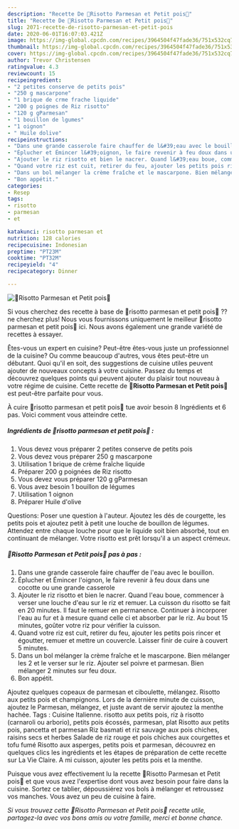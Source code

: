 ```yaml
---
description: "Recette De 🌿Risotto Parmesan et Petit pois🌿"
title: "Recette De 🌿Risotto Parmesan et Petit pois🌿"
slug: 2071-recette-de-risotto-parmesan-et-petit-pois
date: 2020-06-01T16:07:03.421Z
image: https://img-global.cpcdn.com/recipes/3964504f47fade36/751x532cq70/🌿risotto-parmesan-et-petit-pois🌿-photo-principale-de-la-recette.jpg
thumbnail: https://img-global.cpcdn.com/recipes/3964504f47fade36/751x532cq70/🌿risotto-parmesan-et-petit-pois🌿-photo-principale-de-la-recette.jpg
cover: https://img-global.cpcdn.com/recipes/3964504f47fade36/751x532cq70/🌿risotto-parmesan-et-petit-pois🌿-photo-principale-de-la-recette.jpg
author: Trevor Christensen
ratingvalue: 4.3
reviewcount: 15
recipeingredient:
- "2 petites conserve de petits pois"
- "250 g mascarpone"
- "1 brique de crme frache liquide"
- "200 g poignes de Riz risotto"
- "120 g gParmesan"
- "1 bouillon de lgumes"
- "1 oignon"
- " Huile dolive"
recipeinstructions:
- "Dans une grande casserole faire chauffer de l&#39;eau avec le bouillon."
- "Éplucher et Émincer l&#39;oignon, le faire revenir à feu doux dans une cocotte ou une grande casserole"
- "Ajouter le riz risotto et bien le nacrer. Quand l&#39;eau boue, commencer à verser une louche d&#39;eau sur le riz et remuer. La cuisson du risotto se fait en 20 minutes. Il faut le remuer en permanence. Continuer à incorporer l&#39;eau au fur et à mesure quand celle ci et absorber par le riz. Au bout 15 minutes, goûter votre riz pour vérifier la cuisson."
- "Quand votre riz est cuit, retirer du feu, ajouter les petits pois rincer et égoutter, remuer et mettre un couvercle. Laisser finir de cuire à couvert 5 minutes."
- "Dans un bol mélanger la crème fraîche et le mascarpone. Bien mélanger les 2 et le verser sur le riz. Ajouter sel poivre et parmesan. Bien mélanger 2 minutes sur feu doux."
- "Bon appétit."
categories:
- Resep
tags:
- risotto
- parmesan
- et

katakunci: risotto parmesan et 
nutrition: 128 calories
recipecuisine: Indonesian
preptime: "PT23M"
cooktime: "PT32M"
recipeyield: "4"
recipecategory: Dinner

---
```



![🌿Risotto Parmesan et Petit pois🌿](https://img-global.cpcdn.com/recipes/3964504f47fade36/751x532cq70/🌿risotto-parmesan-et-petit-pois🌿-photo-principale-de-la-recette.jpg)

Si vous cherchez des recette à base de 🌿risotto parmesan et petit pois🌿 ?? ne cherchez plus! Nous vous fournissons uniquement le meilleur 🌿risotto parmesan et petit pois🌿 ici. Nous avons également une grande variété de recettes à essayer.

Êtes-vous un expert en cuisine? Peut-être êtes-vous juste un professionnel de la cuisine? Ou comme beaucoup d'autres, vous êtes peut-être un débutant. Quoi qu'il en soit, des suggestions de cuisine utiles peuvent ajouter de nouveaux concepts à votre cuisine. Passez du temps et découvrez quelques points qui peuvent ajouter du plaisir tout nouveau à votre régime de cuisine. Cette recette de <strong> 🌿Risotto Parmesan et Petit pois🌿 </strong> est peut-être parfaite pour vous.

<!--inarticleads1-->

À cuire 🌿risotto parmesan et petit pois🌿 tue avoir besoin 8 Ingrédients et 6 pas. Voici comment vous atteindre cette.

##### Ingrédients de 🌿risotto parmesan et petit pois🌿 :

1. Vous devez vous préparer 2 petites conserve de petits pois
1. Vous devez vous préparer 250 g mascarpone
1. Utilisation 1 brique de crème fraîche liquide
1. Préparer 200 g poignées de Riz risotto
1. Vous devez vous préparer 120 g gParmesan
1. Vous avez besoin 1 bouillon de légumes
1. Utilisation 1 oignon
1. Préparer  Huile d&#39;olive


Questions: Poser une question à l&#39;auteur. Ajoutez les dés de courgette, les petits pois et ajoutez petit à petit une louche de bouillon de légumes. Attendez entre chaque louche pour que le liquide soit bien absorbé, tout en continuant de mélanger. Votre risotto est prêt lorsqu&#39;il a un aspect crémeux. 

<!--inarticleads2-->

##### 🌿Risotto Parmesan et Petit pois🌿 pas à pas :

1. Dans une grande casserole faire chauffer de l&#39;eau avec le bouillon.
1. Éplucher et Émincer l&#39;oignon, le faire revenir à feu doux dans une cocotte ou une grande casserole
1. Ajouter le riz risotto et bien le nacrer. Quand l&#39;eau boue, commencer à verser une louche d&#39;eau sur le riz et remuer. La cuisson du risotto se fait en 20 minutes. Il faut le remuer en permanence. Continuer à incorporer l&#39;eau au fur et à mesure quand celle ci et absorber par le riz. Au bout 15 minutes, goûter votre riz pour vérifier la cuisson.
1. Quand votre riz est cuit, retirer du feu, ajouter les petits pois rincer et égoutter, remuer et mettre un couvercle. Laisser finir de cuire à couvert 5 minutes.
1. Dans un bol mélanger la crème fraîche et le mascarpone. Bien mélanger les 2 et le verser sur le riz. Ajouter sel poivre et parmesan. Bien mélanger 2 minutes sur feu doux.
1. Bon appétit.


Ajoutez quelques copeaux de parmesan et ciboulette, mélangez. Risotto aux petits pois et champignons. Lors de la dernière minute de cuisson, ajoutez le Parmesan, mélangez, et juste avant de servir ajoutez la menthe hachée. Tags : Cuisine Italienne. risotto aux petits pois, riz à risotto (carnaroli ou arborio), petits pois écossés, parmesan, plat Risotto aux petits pois, pancetta et parmesan Riz basmati et riz sauvage aux pois chiches, raisins secs et herbes Salade de riz rouge et pois chiches aux courgettes et tofu fumé Risotto aux asperges, petits pois et parmesan, découvrez en quelques clics les ingrédients et les étapes de préparation de cette recette sur La Vie Claire. A mi cuisson, ajouter les petits pois et la menthe. 

<!--inarticleads1-->

<p>
Puisque vous avez effectivement lu la recette 🌿Risotto Parmesan et Petit pois🌿 et que vous avez l'expertise dont vous avez besoin pour faire dans la cuisine. Sortez ce tablier, dépoussiérez vos bols à mélanger et retroussez vos manches. Vous avez un peu de cuisine à faire.
</p>

<p>
<i>Si vous trouvez cette 🌿Risotto Parmesan et Petit pois🌿 recette utile, partagez-la avec vos bons amis ou votre famille, merci et bonne chance.</i>
</p>
